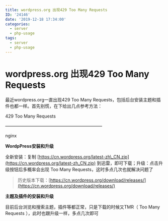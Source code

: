 ```yaml
---
title: wordpress.org 出现429 Too Many Requests
ID: '24146'
date: '2019-12-18 17:34:00'
categories:
  - server
  - php-usage
tags:
  - server
  - php-usage
---
```


# wordpress.org 出现429 Too Many Requests

最近wordpress.org一直出现429 Too Many Requests，包括后台安装主题和插件也都一样。首先别慌，在下给出几点参考方法：

429 Too Many Requests

——————————————————————

nginx

**WordpPress安装和升级**

全新安装：复制 [https://cn.wordpress.org/latest-zh\_CN.zip](https://cn.wordpress.org/latest-zh_CN.zip) 到迅雷，即可下载；升级：点击升级按钮后多概率会出现 Too Many Requests，这时多点几次也就解决问题了

> 历史版本下载：[https://cn.wordpress.org/download/releases/](https://cn.wordpress.org/download/releases/)

**主题及插件的安装和升级**

目前后台浏览和搜索主题，插件等都正常，只是下载的时候又TMR（ Too Many Requests ），此时也跟升级一样，多点几次即可
 
 
 
 
 
 
 
 
 
 
 
 
 
 
 
 
 
 
 
